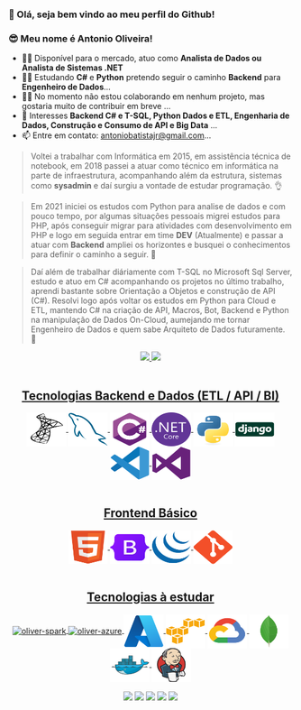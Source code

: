 ### 👋 Olá, seja bem vindo ao meu perfil do Github!
### 😎 Meu nome é Antonio Oliveira!


- 👨‍💻 Disponível para o mercado, atuo como **Analista de Dados ou Analista de Sistemas .NET**
- 👨‍🏫 Estudando **C#** e **Python** pretendo seguir o caminho **Backend** para **Engenheiro de Dados**...
- 🙋‍♂️ No momento não estou colaborando em nenhum projeto, mas gostaria muito de contribuir em breve ...
- 💬 Interesses **Backend C# e T-SQL, Python Dados e ETL, Engenharia de Dados, Construção e Consumo de API e Big Data** ...
- 📫 Entre em contato: antoniobatistajr@gmail.com...


> Voltei a trabalhar com Informática em 2015, em assistência técnica de notebook, em 2018 passei a atuar como técnico em informática na parte de infraestrutura,
acompanhando além da estrutura, sistemas como **sysadmin** e daí surgiu a vontade de estudar programação. 👌

> Em 2021 iniciei os estudos com Python para analise de dados e com pouco tempo, por algumas situações pessoais migrei estudos para PHP, após conseguir migrar para atividades com desenvolvimento em PHP e logo em seguida entrar em time **DEV** (Atualmente) e passar a atuar com **Backend** ampliei os horizontes e busquei o conhecimentos para definir o caminho a seguir. 🙌

> Daí além de trabalhar diáriamente com T-SQL no Microsoft Sql Server, estudo e atuo em C# acompanhando os projetos no último trabalho, aprendi bastante sobre Orientação a Objetos e construção de API (C#). Resolvi logo após voltar os estudos em Python para Cloud e ETL, mantendo C# na criação de API, Macros, Bot, Backend e Python na manipulação de Dados On-Cloud, aumejando me tornar Engenheiro de Dados e quem sabe Arquiteto de Dados futuramente. 🤞



<div align="center">
  <a href="https://github.com/antonioliverjr">
  <img height="180em" src="https://github-readme-stats.vercel.app/api?username=antonioliverjr&show_icons=true&theme=onedark&include_all_commits=true&count_private=true"/>
  <img height="180em" src="https://github-readme-stats.vercel.app/api/top-langs/?username=antonioliverjr&layout=compact&langs_count=7&theme=onedark"/>
</div>
<div style="display: inline_block" align="center"><br>
  <h2> Tecnologias Backend e Dados (ETL / API / BI) </h2>
  <img align="center" alt="oliver-Sqlserver" height="60" width="70" src="https://raw.githubusercontent.com/devicons/devicon/master/icons/microsoftsqlserver/microsoftsqlserver-plain.svg">
  <img align="center" alt="oliver-mysql" height="60" width="70" src="https://raw.githubusercontent.com/devicons/devicon/master/icons/mysql/mysql-original.svg">
  <img align="center" alt="oliver-Csharp" height="60" width="70" src="https://raw.githubusercontent.com/devicons/devicon/master/icons/csharp/csharp-original.svg">
  <img align="center" alt="oliver-dotnet" height="60" width="70" src="https://raw.githubusercontent.com/devicons/devicon/master/icons/dotnetcore/dotnetcore-original.svg">
  <img align="center" alt="oliver-Python" height="60" width="70" src="https://raw.githubusercontent.com/devicons/devicon/master/icons/python/python-original.svg">
  <img align="center" alt="oliver-django" height="60" width="70" src="https://raw.githubusercontent.com/devicons/devicon/master/icons/django/django-original.svg">
  <img align="center" alt="oliver-vscode" height="60" width="70" src="https://raw.githubusercontent.com/devicons/devicon/master/icons/vscode/vscode-original.svg">
  <img align="center" alt="oliver-vstudio" height="60" width="70" src="https://raw.githubusercontent.com/devicons/devicon/master/icons/visualstudio/visualstudio-plain.svg">
</div>
  
<div style="display: inline_block" align="center"><br>
  <h2> Frontend Básico </h2>
  <img align="center" alt="oliver-html5" height="60" width="70" src="https://raw.githubusercontent.com/devicons/devicon/master/icons/html5/html5-original.svg">
  <img align="center" alt="oliver-Bootstrap" height="60" width="70" src="https://raw.githubusercontent.com/devicons/devicon/master/icons/bootstrap/bootstrap-original.svg">
  <img align="center" alt="oliver-jquery" height="60" width="70" src="https://raw.githubusercontent.com/devicons/devicon/master/icons/jquery/jquery-original.svg">
  <img align="center" alt="oliver-git" height="60" width="70" src="https://raw.githubusercontent.com/devicons/devicon/master/icons/git/git-original.svg">
</div>

  
<div style="display: inline_block" align="center"><br>
  <h2> Tecnologias à estudar </h2>
  <img align="center" alt="oliver-spark" height="60" width="70" src="https://upload.wikimedia.org/wikipedia/commons/thumb/f/f3/Apache_Spark_logo.svg/512px-Apache_Spark_logo.svg.png?20210416091439">
  <img align="center" alt="oliver-azure" height="60" width="70" src="https://fastapi.tiangolo.com/img/logo-margin/logo-teal.png">
  <img align="center" alt="oliver-azure" height="60" width="70" src="https://raw.githubusercontent.com/devicons/devicon/master/icons/azure/azure-original.svg">
  <img align="center" alt="oliver-AWS" height="60" width="70" src="https://raw.githubusercontent.com/devicons/devicon/master/icons/amazonwebservices/amazonwebservices-original.svg">
  <img align="center" alt="oliver-google" height="60" width="70" src="https://raw.githubusercontent.com/devicons/devicon/master/icons/googlecloud/googlecloud-original.svg">
  <img align="center" alt="oliver-mongodb" height="60" width="70" src="https://raw.githubusercontent.com/devicons/devicon/master/icons/mongodb/mongodb-original.svg">
  <img align="center" alt="oliver-docker" height="60" width="70" src="https://raw.githubusercontent.com/devicons/devicon/master/icons/docker/docker-original.svg">
  <img align="center" alt="oliver-jenkins" height="60" width="70" src="https://raw.githubusercontent.com/devicons/devicon/master/icons/jenkins/jenkins-original.svg">
</div>


<div align="center"><br>
  <a href = "mailto:antoniobatistajr@gmail.com"><img src="https://img.shields.io/badge/-Gmail-%23333?style=for-the-badge&logo=gmail&logoColor=white" target="_blank"></a>
  <a href = "https://wa.me/message/CHSIVJA4LIPDC1"><img src="https://img.shields.io/badge/WhatsApp-25D366?style=for-the-badge&logo=whatsapp&logoColor=white" target="_blank"></a>
  <a href = "https://t.me/antonioliverjr"><img src="https://img.shields.io/badge/Telegram-2CA5E0?style=for-the-badge&logo=telegram&logoColor=white" target="_blank"></a>
  <a href="https://instagram.com/antonioliverjr" target="_blank"><img src="https://img.shields.io/badge/-Instagram-%23E4405F?style=for-the-badge&logo=instagram&logoColor=white" target="_blank"></a>
  <a href="https://www.linkedin.com/in/antoniobatistajr" target="_blank"><img src="https://img.shields.io/badge/-LinkedIn-%230077B5?style=for-the-badge&logo=linkedin&logoColor=white" target="_blank"></a> 
 
  <!-- ![Snake animation](https://github.com/antonioliverjr/rafaballerini/blob/output/github-contribution-grid-snake.svg)-->
 
</div>




